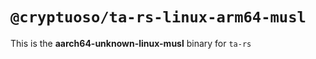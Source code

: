 # `@cryptuoso/ta-rs-linux-arm64-musl`

This is the **aarch64-unknown-linux-musl** binary for `ta-rs`
